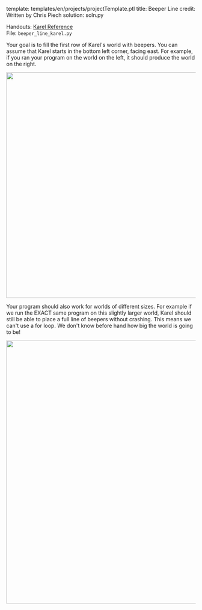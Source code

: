 template: templates/en/projects/projectTemplate.ptl
title: Beeper Line
credit: Written by Chris Piech
solution: soln.py

Handouts: [Karel Reference]({{pathToRoot}}en/handouts/karel.html)<br/>
File: `beeper_line_karel.py`

Your goal is to fill the first row of Karel's world with beepers. You can assume that Karel starts in the bottom left corner, facing east. For example, if you ran your program on the world on the left, it should produce the world on the right.

<center>
	<img style="width:600px"  src="{{pathToRoot}}img/projects/beeperLine/beeperLine1.png">	
</center>

Your program should also work for worlds of different sizes. For example if we run the EXACT same program on this slightly larger world, Karel should still be able to place a full line of beepers without crashing. This means we can't use a for loop. We don't know before hand how big the world is going to be!

<center>
	<img style="width:700px"  src="{{pathToRoot}}img/projects/beeperLine/beeperLine2.png">	
</center>
